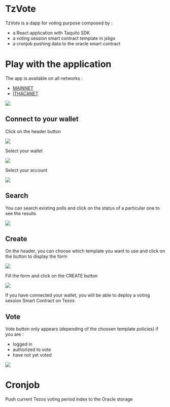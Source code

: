 # TzVote

[logo]: https://i.imgflip.com/r56sp.jpg?a456398 "Vote"

TzVote is a dapp for voting purpose composed by :
- a React application with Taquito SDK
- a voting session smart contract template in jsligo
- a cronjob pushing data to the oracle smart contract

# Play with the application

The app is available on all networks :
 - [MAINNET](https://tzvote.marigold.dev/)
 - [ITHACANET](https://ithacanet.tzvote.marigold.dev/) 

![](doc/home.png)

## Connect to your wallet

Click on the header button

![](doc/connect.png)

Select your wallet

![](doc/beacon.png)

Select your account

![](doc/account.png)


## Search

You can search existing polls and click on the status of a particular one to see the results

![](doc/search.png)


## Create

On the header, you can choose which template you want to use and click on the button to display the form

![](doc/create1.png)

Fill the form and click on the CREATE button

![](doc/create2.png)

If you have connected your wallet, you will be able to deploy a voting session Smart Contract on Tezos

## Vote

Vote button only appears (depending of the choosen template policies) if you are :
- logged in
- authorized to vote
- have not yet voted

![](doc/vote.png)


# Cronjob

Push current Tezos voting period index to the Oracle storage

